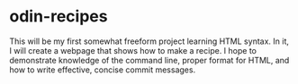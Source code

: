 # odin-recipes
This will be my first somewhat freeform project learning HTML syntax.  In it, I will create a webpage that shows how to make a recipe.  I hope to demonstrate knowledge of the command line, proper format for HTML, and how to write effective, concise commit messages.
